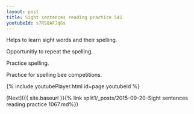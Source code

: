 ```yaml
---
layout: post
title: Sight sentences reading practice 541
youtubeId: s7RS8AFJqGs
---
```

 
 
Helps to learn sight words and their spelling.

Opportunitiy to repeat the spelling. 

Practice spelling. 
 
Practice for spelling bee competitions. 
 
{% include youtubePlayer.html id=page.youtubeId %}
 
 

[Next]({{ site.baseurl }}{% link  split1/_posts/2015-09-20-Sight sentences reading practice 1067.md%})
 
